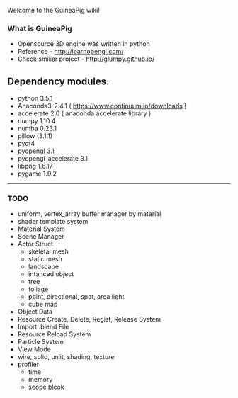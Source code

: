 Welcome to the GuineaPig wiki!

### What is GuineaPig
* Opensource 3D engine was written in python
* Reference - http://learnopengl.com/
* Check smiliar project - http://glumpy.github.io/

## Dependency modules.
 - python 3.5.1
 - Anaconda3-2.4.1 ( https://www.continuum.io/downloads )
 - accelerate 2.0 ( anaconda accelerate library )
 - numpy 1.10.4
 - numba 0.23.1
 - pillow (3.1.1)
 - pyqt4
 - pyopengl 3.1
 - pyopengl_accelerate 3.1
 - libpng 1.6.17
 - pygame 1.9.2

----
### TODO
- uniform, vertex_array buffer manager by material
- shader template system
- Material System
- Scene Manager
- Actor Struct
    - skeletal mesh
    - static mesh
    - landscape
    - intanced object
    - tree
    - foliage
    - point, directional, spot, area light
    - cube map
- Object Data
- Resource Create, Delete, Regist, Release System
- Import .blend File
- Resource Reload System
- Particle System
- View Mode
 - wire, solid, unlit, shading, texture
- profiler
    - time
    - memory
    - scope blcok
